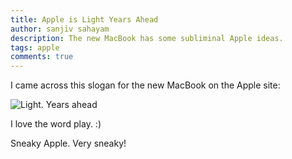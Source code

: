 ```yaml
---
title: Apple is Light Years Ahead
author: sanjiv sahayam
description: The new MacBook has some subliminal Apple ideas.
tags: apple
comments: true
---
```


I came across this slogan for the new MacBook on the Apple site:

![Light. Years ahead](/images/light_years_ahead.jpg)

I love the word play. :)

Sneaky Apple. Very sneaky!